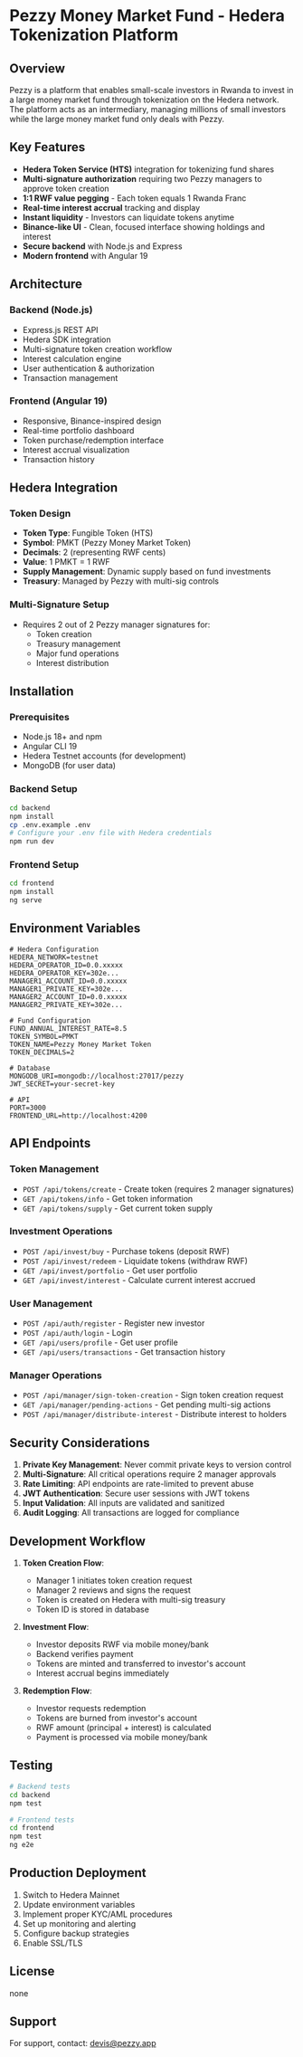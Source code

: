 # Pezzy Money Market Fund - Hedera Tokenization Platform

## Overview

Pezzy is a platform that enables small-scale investors in Rwanda to invest in a large money market fund through tokenization on the Hedera network. The platform acts as an intermediary, managing millions of small investors while the large money market fund only deals with Pezzy.

## Key Features

- **Hedera Token Service (HTS)** integration for tokenizing fund shares
- **Multi-signature authorization** requiring two Pezzy managers to approve token creation
- **1:1 RWF value pegging** - Each token equals 1 Rwanda Franc
- **Real-time interest accrual** tracking and display
- **Instant liquidity** - Investors can liquidate tokens anytime
- **Binance-like UI** - Clean, focused interface showing holdings and interest
- **Secure backend** with Node.js and Express
- **Modern frontend** with Angular 19

## Architecture

### Backend (Node.js)
- Express.js REST API
- Hedera SDK integration
- Multi-signature token creation workflow
- Interest calculation engine
- User authentication & authorization
- Transaction management

### Frontend (Angular 19)
- Responsive, Binance-inspired design
- Real-time portfolio dashboard
- Token purchase/redemption interface
- Interest accrual visualization
- Transaction history

## Hedera Integration

### Token Design
- **Token Type**: Fungible Token (HTS)
- **Symbol**: PMKT (Pezzy Money Market Token)
- **Decimals**: 2 (representing RWF cents)
- **Value**: 1 PMKT = 1 RWF
- **Supply Management**: Dynamic supply based on fund investments
- **Treasury**: Managed by Pezzy with multi-sig controls

### Multi-Signature Setup
- Requires 2 out of 2 Pezzy manager signatures for:
  - Token creation
  - Treasury management
  - Major fund operations
  - Interest distribution

## Installation

### Prerequisites
- Node.js 18+ and npm
- Angular CLI 19
- Hedera Testnet accounts (for development)
- MongoDB (for user data)

### Backend Setup

```bash
cd backend
npm install
cp .env.example .env
# Configure your .env file with Hedera credentials
npm run dev
```

### Frontend Setup

```bash
cd frontend
npm install
ng serve
```

## Environment Variables

```
# Hedera Configuration
HEDERA_NETWORK=testnet
HEDERA_OPERATOR_ID=0.0.xxxxx
HEDERA_OPERATOR_KEY=302e...
MANAGER1_ACCOUNT_ID=0.0.xxxxx
MANAGER1_PRIVATE_KEY=302e...
MANAGER2_ACCOUNT_ID=0.0.xxxxx
MANAGER2_PRIVATE_KEY=302e...

# Fund Configuration
FUND_ANNUAL_INTEREST_RATE=8.5
TOKEN_SYMBOL=PMKT
TOKEN_NAME=Pezzy Money Market Token
TOKEN_DECIMALS=2

# Database
MONGODB_URI=mongodb://localhost:27017/pezzy
JWT_SECRET=your-secret-key

# API
PORT=3000
FRONTEND_URL=http://localhost:4200
```

## API Endpoints

### Token Management
- `POST /api/tokens/create` - Create token (requires 2 manager signatures)
- `GET /api/tokens/info` - Get token information
- `GET /api/tokens/supply` - Get current token supply

### Investment Operations
- `POST /api/invest/buy` - Purchase tokens (deposit RWF)
- `POST /api/invest/redeem` - Liquidate tokens (withdraw RWF)
- `GET /api/invest/portfolio` - Get user portfolio
- `GET /api/invest/interest` - Calculate current interest accrued

### User Management
- `POST /api/auth/register` - Register new investor
- `POST /api/auth/login` - Login
- `GET /api/users/profile` - Get user profile
- `GET /api/users/transactions` - Get transaction history

### Manager Operations
- `POST /api/manager/sign-token-creation` - Sign token creation request
- `GET /api/manager/pending-actions` - Get pending multi-sig actions
- `POST /api/manager/distribute-interest` - Distribute interest to holders

## Security Considerations

1. **Private Key Management**: Never commit private keys to version control
2. **Multi-Signature**: All critical operations require 2 manager approvals
3. **Rate Limiting**: API endpoints are rate-limited to prevent abuse
4. **JWT Authentication**: Secure user sessions with JWT tokens
5. **Input Validation**: All inputs are validated and sanitized
6. **Audit Logging**: All transactions are logged for compliance

## Development Workflow

1. **Token Creation Flow**:
   - Manager 1 initiates token creation request
   - Manager 2 reviews and signs the request
   - Token is created on Hedera with multi-sig treasury
   - Token ID is stored in database

2. **Investment Flow**:
   - Investor deposits RWF via mobile money/bank
   - Backend verifies payment
   - Tokens are minted and transferred to investor's account
   - Interest accrual begins immediately

3. **Redemption Flow**:
   - Investor requests redemption
   - Tokens are burned from investor's account
   - RWF amount (principal + interest) is calculated
   - Payment is processed via mobile money/bank

## Testing

```bash
# Backend tests
cd backend
npm test

# Frontend tests
cd frontend
npm test
ng e2e
```

## Production Deployment

1. Switch to Hedera Mainnet
2. Update environment variables
3. Implement proper KYC/AML procedures
4. Set up monitoring and alerting
5. Configure backup strategies
6. Enable SSL/TLS

## License

none

## Support

For support, contact: devis@pezzy.app
